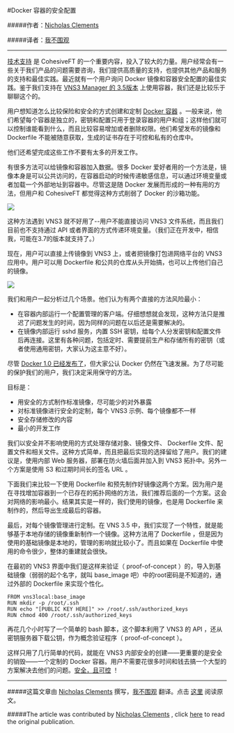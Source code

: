 #Docker 容器的安全配置

#####作者：[Nicholas Clements](http://www.linkedin.com/pub/nicholas-clements/13/544/478) 

#####译者：[我不围观](http://weibo.com/ooutman)
***

[技术支持](http://www.cohesiveft.com/support/support-contacts/) 是 CohesiveFT 的一个重要内容，投入了较大的力量。用户经常会有一些关于我们产品的问题需要咨询，我们提供高质量的支持，也提供其他产品和服务的支持和最佳实践。最近就有一个用户询问 Docker 镜像和容器安全配置的最佳实践。鉴于我们支持在 [VNS3 Manager 的 3.5版本](http://www.cohesiveft.com/support/vns3-release-notes/) 上使用容器，我们还是比较乐于聊聊这个的。

用户想知道怎么比较保险和安全的方式创建和定制 [Docker 容器](https://www.docker.com/whatisdocker/) 。一般来说，他们希望每个容器是独立的，密钥和配置只用于登录容器的用户和组；这样他们就可以控制谁能看到什么，而且比较容易增加或者删除权限。他们希望发布的镜像和 Dockerfile 不能被随意获取，生成的证书存在于可控和私有的仓库中。

他们还希望完成这些工作不要有太多的开发工作。

有很多方法可以给镜像和容器加入数据。很多 Docker 爱好者用的一个方法是，镜像本身是可以公共访问的，在容器启动的时候传递敏感信息，可以通过环境变量或者加载一个外部地址到容器中。尽管这是随 Docker 发展而形成的一种有用的方法，但用户和 CohesiveFT 都觉得这种方式削弱了 Docker 的沙箱功能。

![](http://resource.docker.cn/lifehacker.jpg)

这种方法遇到 VNS3 就不好用了--用户不能直接访问 VNS3 文件系统，而且我们目前也不支持通过 API 或者界面的方式传递环境变量。（我们正在开发中，相信我，可能在3.7的版本就支持了。）

现在，用户可以直接上传镜像到 VNS3 上，或者把镜像打包进网络平台的 VNS3 应用中。用户可以用 Dockerfile 和公共的仓库从头开始搞，也可以上传他们自己的镜像。

![](http://resource.docker.cn/Docker_v35.jpg)

我们和用户一起分析过几个场景。他们认为有两个直接的方法风险最小：


- 在容器内部运行一个配置管理的客户端。仔细想想就会发现，这种方法只是推迟了问题发生的时间，因为同样的问题在以后还是需要解决的。
- 在镜像内部运行 sshd 服务，内置 SSH 密钥，给每个人分发密钥和配置文件后再连接。这里有各种问题，包括定时、需要提前生产和存储所有的密钥（或者使用通用密钥，大家认为这主意不好）。

尽管 [Docker 1.0 已经发布了](http://blog.docker.com/2014/07/announcing-docker-1-1/)，但大家公认 Docker 仍然在飞速发展。为了尽可能的保护我们的用户，我们决定采用保守的方法。

目标是：

- 用安全的方式制作标准镜像，尽可能少的对外暴露
- 对标准镜像进行安全的定制，每个 VNS3 示例、每个镜像都不一样
- 安全存储修改的内容
- 最小的开发工作

我们以安全并不影响使用的方式处理存储对象、镜像文件、 Dockerfile 文件、配置文件和相关文件。这种方式简单，而且把最后实现的选择留给了用户。我们的建议是，使用内部 Web 服务器，部署在防火墙后面并加入到 VNS3 拓扑中。另外一个方案是使用 S3 和过期时间长的签名 URL 。

下面我们来比较一下使用 Dockerfile 和预先制作好镜像这两个方案。因为用户是在寻找增加容器到一个已存在的拓扑网络的方法，我们推荐后面的一个方案。这会对网络的影响最小。结果其实是一样的，我们使用的镜像，也是用 Dockerfile 来制作的，然后导出生成最后的容器。

最后，对每个镜像管理进行定制。在 VNS 3.5 中，我们实现了一个特性，就是能够基于本地存储的镜像重新制作一个镜像。这种方法用了 Dockerfile ，但是因为使用的基础镜像是本地的，管理的影响就比较小了。而且如果在 Dockerfile 中使用的命令很少，整体的重建就会很快。

在最初的 VNS3 界面中我们是这样来验证（ proof-of-concept ）的，导入到基础镜像（弱弱的起个名字，就叫 base_image 吧）中的root密码是不知道的，通过外部的 Dockerfile 来实现个性化。

```
FROM vns3local:base_image
RUN mkdir -p /root/.ssh
RUN echo "[PUBLIC KEY HERE]" >> /root/.ssh/authorized_keys
RUN chmod 400 /root/.ssh/authorized_keys
```

再花几个小时写了一个简单的 bash 脚本，这个脚本利用了 VNS3 的 API ，还从密钥服务器下载公钥，作为概念验证程序（ proof-of-concept ）。

这样只用了几行简单的代码，就能在 VNS3 内部安全的创建——更重要的是安全的销毁——一个定制的 Docker 容器。用户不需要花很多时间和钱去搞一个大型的方案解决去他们的问题。[安全，且可控](http://www.cohesiveft.com/products/vns3/) ！


***
#####这篇文章由 [Nicholas Clements](http://www.linkedin.com/pub/nicholas-clements/13/544/478)  撰写，[我不围观](http://weibo.com/ooutman) 翻译。点击 [这里](http://blog.cohesiveft.com/2014/07/secure-provisioning-of-docker-containers.html) 阅读原文。

#####The article was contributed by [Nicholas Clements](http://www.linkedin.com/pub/nicholas-clements/13/544/478)  , click [here](http://blog.cohesiveft.com/2014/07/secure-provisioning-of-docker-containers.html) to read the original publication.

